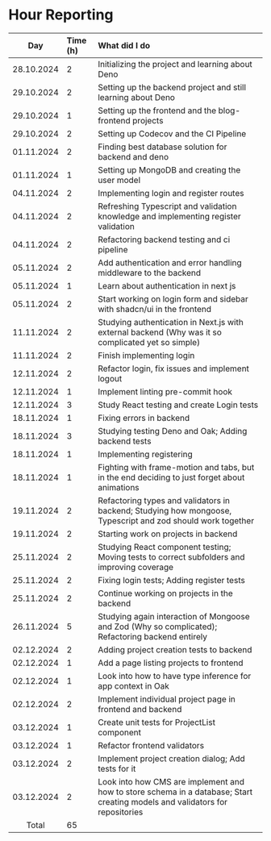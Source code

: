 # Hour Reporting

|    Day     | Time (h) | What did I do                                                                                                                |
| :--------: | :------- | :--------------------------------------------------------------------------------------------------------------------------- |
| 28.10.2024 | 2        | Initializing the project and learning about Deno                                                                             |
| 29.10.2024 | 2        | Setting up the backend project and still learning about Deno                                                                 |
| 29.10.2024 | 1        | Setting up the frontend and the blog-frontend projects                                                                       |
| 29.10.2024 | 2        | Setting up Codecov and the CI Pipeline                                                                                       |
| 01.11.2024 | 2        | Finding best database solution for backend and deno                                                                          |
| 01.11.2024 | 1        | Setting up MongoDB and creating the user model                                                                               |
| 04.11.2024 | 2        | Implementing login and register routes                                                                                       |
| 04.11.2024 | 2        | Refreshing Typescript and validation knowledge and implementing register validation                                          |
| 04.11.2024 | 2        | Refactoring backend testing and ci pipeline                                                                                  |
| 05.11.2024 | 2        | Add authentication and error handling middleware to the backend                                                              |
| 05.11.2024 | 1        | Learn about authentication in next js                                                                                        |
| 05.11.2024 | 2        | Start working on login form and sidebar with shadcn/ui in the frontend                                                       |
| 11.11.2024 | 2        | Studying authentication in Next.js with external backend (Why was it so complicated yet so simple)                           |
| 11.11.2024 | 2        | Finish implementing login                                                                                                    |
| 12.11.2024 | 2        | Refactor login, fix issues and implement logout                                                                              |
| 12.11.2024 | 1        | Implement linting pre-commit hook                                                                                            |
| 12.11.2024 | 3        | Study React testing and create Login tests                                                                                   |
| 18.11.2024 | 1        | Fixing errors in backend                                                                                                     |
| 18.11.2024 | 3        | Studying testing Deno and Oak; Adding backend tests                                                                          |
| 18.11.2024 | 1        | Implementing registering                                                                                                     |
| 18.11.2024 | 1        | Fighting with frame-motion and tabs, but in the end deciding to just forget about animations                                 |
| 19.11.2024 | 2        | Refactoring types and validators in backend; Studying how mongoose, Typescript and zod should work together                  |
| 19.11.2024 | 2        | Starting work on projects in backend                                                                                         |
| 25.11.2024 | 2        | Studying React component testing; Moving tests to correct subfolders and improving coverage                                  |
| 25.11.2024 | 2        | Fixing login tests; Adding register tests                                                                                    |
| 25.11.2024 | 2        | Continue working on projects in the backend                                                                                  |
| 26.11.2024 | 5        | Studying again interaction of Mongoose and Zod (Why so complicated); Refactoring backend entirely                            |
| 02.12.2024 | 2        | Adding project creation tests to backend                                                                                     |
| 02.12.2024 | 1        | Add a page listing projects to frontend                                                                                      |
| 02.12.2024 | 1        | Look into how to have type inference for app context in Oak                                                                  |
| 02.12.2024 | 2        | Implement individual project page in frontend and backend                                                                    |
| 03.12.2024 | 1        | Create unit tests for ProjectList component                                                                                  |
| 03.12.2024 | 1        | Refactor frontend validators                                                                                                 |
| 03.12.2024 | 2        | Implement project creation dialog; Add tests for it                                                                          |
| 03.12.2024 | 2        | Look into how CMS are implement and how to store schema in a database; Start creating models and validators for repositories |
|   Total    | 65       |                                                                                                                              |
